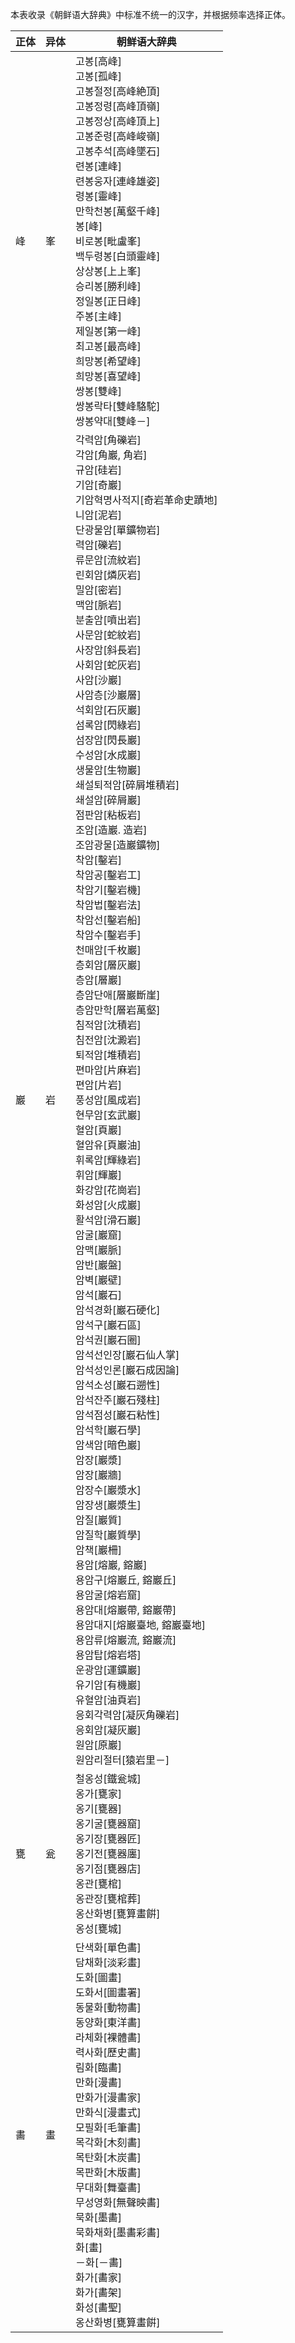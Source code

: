 本表收录《朝鲜语大辞典》中标准不统一的汉字，并根据频率选择正体。

|正体|异体|朝鲜语大辞典|
|-|-|-|
|峰|峯|고봉\[高峰\]<br>고봉\[孤峰\]<br>고봉절정\[高峰絶頂\]<br>고봉정령\[高峰頂嶺\]<br>고봉정상\[高峰頂上\]<br>고봉준령\[高峰峻嶺\]<br>고봉추석\[高峰墜石\]<br>련봉\[連峰\]<br>련봉웅자\[連峰雄姿\]<br>령봉\[靈峰\]<br>만학천봉\[萬壑千峰\]<br>봉\[峰\]<br>비로봉\[毗盧峯\]<br>백두령봉\[白頭靈峰\]<br>상상봉\[上上峯\]<br>승리봉\[勝利峰\]<br>정일봉\[正日峰\]<br>주봉\[主峰\]<br>제일봉\[第一峰\]<br>최고봉\[最高峰\]<br>희망봉\[希望峰\]<br>희망봉\[喜望峰\]<br>쌍봉\[雙峰\]<br>쌍봉락타\[雙峰駱駝\]<br>쌍봉약대\[雙峰－\]|
|巖|岩|각력암\[角礫岩\]<br>각암\[角巖, 角岩\]<br>규암\[硅岩\]<br>기암\[奇巖\]<br>기암혁명사적지\[奇岩革命史蹟地\]<br>니암\[泥岩\]<br>단광물암\[單鑛物岩\]<br>력암\[礫岩\]<br>류문암\[流紋岩\]<br>린회암\[燐灰岩\]<br>밀암\[密岩\]<br>맥암\[脈岩\]<br>분출암\[噴出岩\]<br>사문암\[蛇紋岩\]<br>사장암\[斜長岩\]<br>사회암\[蛇灰岩\]<br>사암\[沙巖\]<br>사암층\[沙巖層\]<br>석회암\[石灰巖\]<br>섬록암\[閃綠岩\]<br>섬장암\[閃長巖\]<br>수성암\[水成巖\]<br>생물암\[生物巖\]<br>쇄설퇴적암\[碎屑堆積岩\]<br>쇄설암\[碎屑巖\]<br>점판암\[粘板岩\]<br>조암\[造巖. 造岩\]<br>조암광물\[造巖鑛物\]<br>착암\[鑿岩\]<br>착암공\[鑿岩工\]<br>착암기\[鑿岩機\]<br>착암법\[鑿岩法\]<br>착암선\[鑿岩船\]<br>착암수\[鑿岩手\]<br>천매암\[千枚巖\]<br>층회암\[層灰巖\]<br>층암\[層巖\]<br>층암단애\[層巖斷崖\]<br>층암만학\[層岩萬壑\]<br>침적암\[沈積岩\]<br>침전암\[沈澱岩\]<br>퇴적암\[堆積岩\]<br>편마암\[片麻岩\]<br>편암\[片岩\]<br>풍성암\[風成岩\]<br>현무암\[玄武巖\]<br>혈암\[頁巖\]<br>혈암유\[頁巖油\]<br>휘록암\[輝綠岩\]<br>휘암\[輝巖\]<br>화강암\[花崗岩\]<br>화성암\[火成巖\]<br>활석암\[滑石巖\]<br>암굴\[巖窟\]<br>암맥\[巖脈\]<br>암반\[巖盤\]<br>암벽\[巖壁\]<br>암석\[巖石\]<br>암석경화\[巖石硬化\]<br>암석구\[巖石區\]<br>암석권\[巖石圈\]<br>암석선인장\[巖石仙人掌\]<br>암석성인론\[巖石成因論\]<br>암석소성\[巖石遡性\]<br>암석잔주\[巖石殘柱\]<br>암석점성\[巖石粘性\]<br>암석학\[巖石學\]<br>암색암\[暗色巖\]<br>암장\[巖漿\]<br>암장\[巖牆\]<br>암장수\[巖漿水\]<br>암장생\[巖漿生\]<br>암질\[巖質\]<br>암질학\[巖質學\]<br>암책\[巖柵\]<br>용암\[熔巖, 鎔巖\]<br>용암구\[熔巖丘, 鎔巖丘\]<br>용암굴\[熔岩窟\]<br>용암대\[熔巖帶, 鎔巖帶\]<br>용암대지\[熔巖臺地, 鎔巖臺地\]<br>용암류\[熔巖流, 鎔巖流\]<br>용암탑\[熔岩塔\]<br>운광암\[運鑛巖\]<br>유기암\[有機巖\]<br>유혈암\[油頁岩\]<br>응회각력암\[凝灰角礫岩\]<br>응회암\[凝灰巖\]<br>원암\[原巖\]<br>원암리절터\[猿岩里－\]|
|甕|瓮|철옹성\[鐵瓮城\]<br>옹가\[甕家\]<br>옹기\[甕器\]<br>옹기굴\[甕器窟\]<br>옹기장\[甕器匠\]<br>옹기전\[甕器廛\]<br>옹기점\[甕器店\]<br>옹관\[甕棺\]<br>옹관장\[甕棺葬\]<br>옹산화병\[甕算畫餠\]<br>옹성\[甕城\]|
|畵|畫|단색화\[單色畵\]<br>담채화\[淡彩畫\]<br>도화\[圖畫\]<br>도화서\[圖畫署\]<br>동물화\[動物畵\]<br>동양화\[東洋畵\]<br>라체화\[裸體畵\]<br>력사화\[歷史畵\]<br>림화\[臨畵\]<br>만화\[漫畵\]<br>만화가\[漫畵家\]<br>만화식\[漫畫式\]<br>모필화\[毛筆畵\]<br>목각화\[木刻畵\]<br>목탄화\[木炭畵\]<br>목판화\[木版畵\]<br>무대화\[舞臺畵\]<br>무성영화\[無聲映畵\]<br>묵화\[墨畵\]<br>묵화채화\[墨畵彩畵\]<br>화\[畫\]<br>－화\[－畵\]<br>화가\[畵家\]<br>화가\[畵架\]<br>화성\[畵聖\]<br>옹산화병\[甕算畫餠\]|
